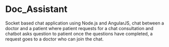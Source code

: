 # Doc_Assistant
 Socket based chat application using Node.js and AngularJS, chat between a doctor and a patient where  patient requests for a chat consultation and  chatbot  asks question to patient once the questions have completed, a request goes to a doctor who can join the chat.

